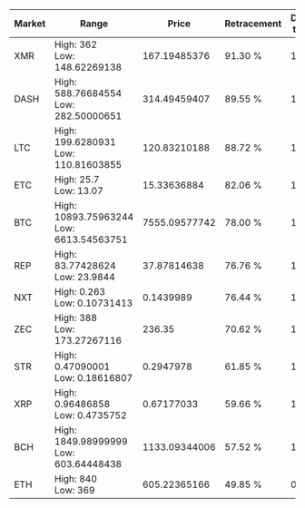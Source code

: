 | Market | Range | Price| Retracement | Doubles to 50% |
| --- | --- | --- | --- | --- |
| XMR | High: 362<br />Low: 148.62269138 | 167.19485376 | 91.30 % | 1.53 |
| DASH | High: 588.76684554<br />Low: 282.50000651 | 314.49459407 | 89.55 % | 1.39 |
| LTC | High: 199.6280931<br />Low: 110.81603855 | 120.83210188 | 88.72 % | 1.28 |
| ETC | High: 25.7<br />Low: 13.07 | 15.33636884 | 82.06 % | 1.26 |
| BTC | High: 10893.75963244<br />Low: 6613.54563751 | 7555.09577742 | 78.00 % | 1.16 |
| REP | High: 83.77428624<br />Low: 23.9844 | 37.87814638 | 76.76 % | 1.42 |
| NXT | High: 0.263<br />Low: 0.10731413 | 0.1439989 | 76.44 % | 1.29 |
| ZEC | High: 388<br />Low: 173.27267116 | 236.35 | 70.62 % | 1.19 |
| STR | High: 0.47090001<br />Low: 0.18616807 | 0.2947978 | 61.85 % | 1.11 |
| XRP | High: 0.96486858<br />Low: 0.4735752 | 0.67177033 | 59.66 % | 1.07 |
| BCH | High: 1849.98999999<br />Low: 603.64448438 | 1133.09344006 | 57.52 % | 1.08 |
| ETH | High: 840<br />Low: 369 | 605.22365166 | 49.85 % | 0.00 |
